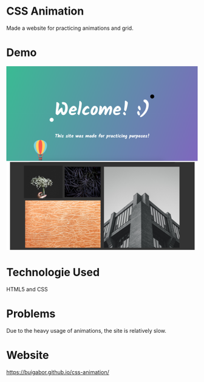 # CSS Animation

Made a website for practicing animations and grid.

# Demo  

<img src="Demo1.png">
<img src="Demo2.png">

# Technologie Used

HTML5 and CSS

# Problems

Due to the heavy usage of animations, the site is relatively slow.

# Website

https://buigabor.github.io/css-animation/
